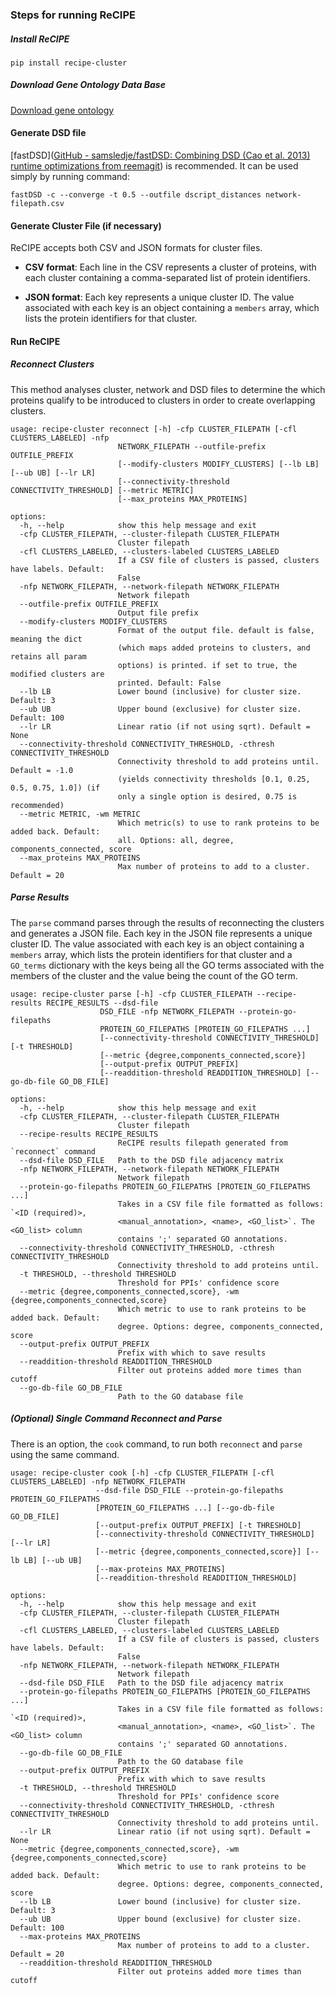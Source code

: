 ### Steps for running ReCIPE

##### Install ReCIPE

`pip install recipe-cluster`

##### Download Gene Ontology Data Base

[Download gene ontology](https://geneontology.org/docs/download-ontology/)

#### Generate DSD file

[fastDSD]([GitHub - samsledje/fastDSD: Combining DSD (Cao et al. 2013) runtime optimizations from reemagit](https://github.com/samsledje/fastDSD)) is recommended. It can be used simply by running command:

`fastDSD -c --converge -t 0.5 --outfile dscript_distances network-filepath.csv`

#### Generate Cluster File (if necessary)

ReCIPE accepts both CSV and JSON formats for cluster files.

- **CSV format**: Each line in the CSV represents a cluster of proteins, with each cluster containing a comma-separated list of protein identifiers.
  
- **JSON format**: Each key represents a unique cluster ID. The value associated with each key is an object containing a `members` array, which lists the protein identifiers for that cluster.
  

#### Run ReCIPE

##### Reconnect Clusters

This method analyses cluster, network and DSD files to determine the which proteins qualify to be introduced to clusters in order to create overlapping clusters.

```
usage: recipe-cluster reconnect [-h] -cfp CLUSTER_FILEPATH [-cfl CLUSTERS_LABELED] -nfp
                        NETWORK_FILEPATH --outfile-prefix OUTFILE_PREFIX
                        [--modify-clusters MODIFY_CLUSTERS] [--lb LB] [--ub UB] [--lr LR]
                        [--connectivity-threshold CONNECTIVITY_THRESHOLD] [--metric METRIC]
                        [--max_proteins MAX_PROTEINS]

options:
  -h, --help            show this help message and exit
  -cfp CLUSTER_FILEPATH, --cluster-filepath CLUSTER_FILEPATH
                        Cluster filepath
  -cfl CLUSTERS_LABELED, --clusters-labeled CLUSTERS_LABELED
                        If a CSV file of clusters is passed, clusters have labels. Default:
                        False
  -nfp NETWORK_FILEPATH, --network-filepath NETWORK_FILEPATH
                        Network filepath
  --outfile-prefix OUTFILE_PREFIX
                        Output file prefix
  --modify-clusters MODIFY_CLUSTERS
                        Format of the output file. default is false, meaning the dict
                        (which maps added proteins to clusters, and retains all param
                        options) is printed. if set to true, the modified clusters are
                        printed. Default: False
  --lb LB               Lower bound (inclusive) for cluster size. Default: 3
  --ub UB               Upper bound (exclusive) for cluster size. Default: 100
  --lr LR               Linear ratio (if not using sqrt). Default = None
  --connectivity-threshold CONNECTIVITY_THRESHOLD, -cthresh CONNECTIVITY_THRESHOLD
                        Connectivity threshold to add proteins until. Default = -1.0
                        (yields connectivity thresholds [0.1, 0.25, 0.5, 0.75, 1.0]) (if
                        only a single option is desired, 0.75 is recommended)
  --metric METRIC, -wm METRIC
                        Which metric(s) to use to rank proteins to be added back. Default:
                        all. Options: all, degree, components_connected, score
  --max_proteins MAX_PROTEINS
                        Max number of proteins to add to a cluster. Default = 20
```

##### Parse Results

The `parse` command parses through the results of reconnecting the clusters and generates a JSON file. Each key in the JSON file represents a unique cluster ID. The value associated with each key is an object containing a `members` array, which lists the protein identifiers for that cluster and a `GO_terms` dictionary with the keys being all the GO terms associated with the members of the cluster and the value being the count of the GO term.

```
usage: recipe-cluster parse [-h] -cfp CLUSTER_FILEPATH --recipe-results RECIPE_RESULTS --dsd-file
                    DSD_FILE -nfp NETWORK_FILEPATH --protein-go-filepaths
                    PROTEIN_GO_FILEPATHS [PROTEIN_GO_FILEPATHS ...]
                    [--connectivity-threshold CONNECTIVITY_THRESHOLD] [-t THRESHOLD]
                    [--metric {degree,components_connected,score}]
                    [--output-prefix OUTPUT_PREFIX]
                    [--readdition-threshold READDITION_THRESHOLD] [--go-db-file GO_DB_FILE]

options:
  -h, --help            show this help message and exit
  -cfp CLUSTER_FILEPATH, --cluster-filepath CLUSTER_FILEPATH
                        Cluster filepath
  --recipe-results RECIPE_RESULTS
                        ReCIPE results filepath generated from `reconnect` command
  --dsd-file DSD_FILE   Path to the DSD file adjacency matrix
  -nfp NETWORK_FILEPATH, --network-filepath NETWORK_FILEPATH
                        Network filepath
  --protein-go-filepaths PROTEIN_GO_FILEPATHS [PROTEIN_GO_FILEPATHS ...]
                        Takes in a CSV file file formatted as follows: `<ID (required)>,
                        <manual_annotation>, <name>, <GO_list>`. The <GO_list> column
                        contains ';' separated GO annotations.
  --connectivity-threshold CONNECTIVITY_THRESHOLD, -cthresh CONNECTIVITY_THRESHOLD
                        Connectivity threshold to add proteins until.
  -t THRESHOLD, --threshold THRESHOLD
                        Threshold for PPIs' confidence score
  --metric {degree,components_connected,score}, -wm {degree,components_connected,score}
                        Which metric to use to rank proteins to be added back. Default:
                        degree. Options: degree, components_connected, score
  --output-prefix OUTPUT_PREFIX
                        Prefix with which to save results
  --readdition-threshold READDITION_THRESHOLD
                        Filter out proteins added more times than cutoff
  --go-db-file GO_DB_FILE
                        Path to the GO database file
```

##### (Optional) Single Command Reconnect and Parse

There is an option, the `cook` command, to run both `reconnect` and `parse` using the same command.

```
usage: recipe-cluster cook [-h] -cfp CLUSTER_FILEPATH [-cfl CLUSTERS_LABELED] -nfp NETWORK_FILEPATH
                   --dsd-file DSD_FILE --protein-go-filepaths PROTEIN_GO_FILEPATHS
                   [PROTEIN_GO_FILEPATHS ...] [--go-db-file GO_DB_FILE]
                   [--output-prefix OUTPUT_PREFIX] [-t THRESHOLD]
                   [--connectivity-threshold CONNECTIVITY_THRESHOLD] [--lr LR]
                   [--metric {degree,components_connected,score}] [--lb LB] [--ub UB]
                   [--max-proteins MAX_PROTEINS]
                   [--readdition-threshold READDITION_THRESHOLD]

options:
  -h, --help            show this help message and exit
  -cfp CLUSTER_FILEPATH, --cluster-filepath CLUSTER_FILEPATH
                        Cluster filepath
  -cfl CLUSTERS_LABELED, --clusters-labeled CLUSTERS_LABELED
                        If a CSV file of clusters is passed, clusters have labels. Default:
                        False
  -nfp NETWORK_FILEPATH, --network-filepath NETWORK_FILEPATH
                        Network filepath
  --dsd-file DSD_FILE   Path to the DSD file adjacency matrix
  --protein-go-filepaths PROTEIN_GO_FILEPATHS [PROTEIN_GO_FILEPATHS ...]
                        Takes in a CSV file file formatted as follows: `<ID (required)>,
                        <manual_annotation>, <name>, <GO_list>`. The <GO_list> column
                        contains ';' separated GO annotations.
  --go-db-file GO_DB_FILE
                        Path to the GO database file
  --output-prefix OUTPUT_PREFIX
                        Prefix with which to save results
  -t THRESHOLD, --threshold THRESHOLD
                        Threshold for PPIs' confidence score
  --connectivity-threshold CONNECTIVITY_THRESHOLD, -cthresh CONNECTIVITY_THRESHOLD
                        Connectivity threshold to add proteins until.
  --lr LR               Linear ratio (if not using sqrt). Default = None
  --metric {degree,components_connected,score}, -wm {degree,components_connected,score}
                        Which metric to use to rank proteins to be added back. Default:
                        degree. Options: degree, components_connected, score
  --lb LB               Lower bound (inclusive) for cluster size. Default: 3
  --ub UB               Upper bound (exclusive) for cluster size. Default: 100
  --max-proteins MAX_PROTEINS
                        Max number of proteins to add to a cluster. Default = 20
  --readdition-threshold READDITION_THRESHOLD
                        Filter out proteins added more times than cutoff
```
